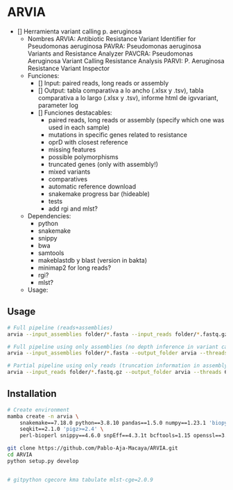 # ARVIA

- [] Herramienta variant calling p. aeruginosa    
    - Nombres
        ARVIA: Antibiotic Resistance Variant Identifier for Pseudomonas aeruginosa
        PAVRA: Pseudomonas aeruginosa Variants and Resistance Analyzer
        PAVCRA: Pseudomonas Aeruginosa Variant Calling Resistance Analysis
        PARVI: P. Aeruginosa Resistance Variant Inspector
    - Funciones:
        - [] Input: paired reads, long reads or assembly
        - [] Output: tabla comparativa a lo ancho (.xlsx y .tsv), tabla comparativa a lo largo (.xlsx y .tsv), informe html de igvvariant, parameter log
        - [] Funciones destacables: 
            - paired reads, long reads or assembly (specify which one was used in each sample)
            - mutations in specific genes related to resistance
            - oprD with closest reference
            - missing features
            - possible polymorphisms
            - truncated genes (only with assembly!)
            - mixed variants
            - comparatives
            - automatic reference download
            - snakemake progress bar (hideable)
            - tests
            - add rgi and mlst?
    - Dependencies:
        - python
        - snakemake
        - snippy
        - bwa
        - samtools
        - makeblastdb y blast (version in bakta)
        - minimap2 for long reads?
        - rgi?
        - mlst?
    - Usage:


## Usage

```sh
# Full pipeline (reads+assemblies)
arvia --input_assemblies folder/*.fasta --input_reads folder/*.fastq.gz --output_folder arvia --threads 60

# Full pipeline using only assemblies (no depth inference in variant calling)
arvia --input_assemblies folder/*.fasta --output_folder arvia --threads 60

# Partial pipeline using only reads (truncation information in assembly from assembly is missing)
arvia --input_reads folder/*.fastq.gz --output_folder arvia --threads 60
```

## Installation

```sh
# Create environment
mamba create -n arvia \
    snakemake==7.18.0 python==3.8.10 pandas==1.5.0 numpy==1.23.1 'biopython>=1.78' rich-argparse==1.6.0 'colorama==0.4.4' 'odfpy==1.4.1' 'setuptools<=70' \
    seqkit==2.1.0 'pigz>=2.4' \
    perl-bioperl snippy==4.6.0 snpEff==4.3.1t bcftools=1.15 openssl==3.5.0 samtools=1.18 blast=2.16.0

git clone https://github.com/Pablo-Aja-Macaya/ARVIA.git
cd ARVIA
python setup.py develop


# gitpython cgecore kma tabulate mlst-cge=2.0.9
```

